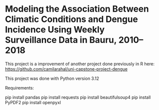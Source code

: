 # Modeling the Association Between Climatic Conditions and Dengue Incidence Using Weekly Surveillance Data in Bauru, 2010–2018


This project is a improvement of another project done previously in R here: https://github.com/camilarahal/uni-capstone-project-dengue

This project was done with Python version 3.12

Requirements:

pip install pandas
pip install requests
pip install beautifulsoup4
pip install PyPDF2
pip install openpyxl

